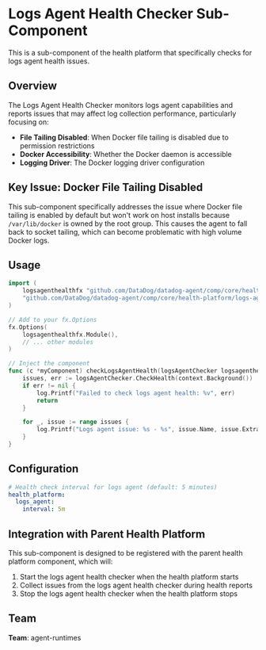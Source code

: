 # Logs Agent Health Checker Sub-Component

This is a sub-component of the health platform that specifically checks for logs agent health issues.

## Overview

The Logs Agent Health Checker monitors logs agent capabilities and reports issues that may affect log collection performance, particularly focusing on:

- **File Tailing Disabled**: When Docker file tailing is disabled due to permission restrictions
- **Docker Accessibility**: Whether the Docker daemon is accessible
- **Logging Driver**: The Docker logging driver configuration

## Key Issue: Docker File Tailing Disabled

This sub-component specifically addresses the issue where Docker file tailing is enabled by default but won't work on host installs because `/var/lib/docker` is owned by the root group. This causes the agent to fall back to socket tailing, which can become problematic with high volume Docker logs.

## Usage

```go
import (
    logsagenthealthfx "github.com/DataDog/datadog-agent/comp/core/health-platform/logs-agent-health/fx"
    "github.com/DataDog/datadog-agent/comp/core/health-platform/logs-agent-health"
)

// Add to your fx.Options
fx.Options(
    logsagenthealthfx.Module(),
    // ... other modules
)

// Inject the component
func (c *myComponent) checkLogsAgentHealth(logsAgentChecker logsagenthealth.Component) {
    issues, err := logsAgentChecker.CheckHealth(context.Background())
    if err != nil {
        log.Printf("Failed to check logs agent health: %v", err)
        return
    }

    for _, issue := range issues {
        log.Printf("Logs agent issue: %s - %s", issue.Name, issue.Extra)
    }
}
```

## Configuration

```yaml
# Health check interval for logs agent (default: 5 minutes)
health_platform:
  logs_agent:
    interval: 5m
```

## Integration with Parent Health Platform

This sub-component is designed to be registered with the parent health platform component, which will:

1. Start the logs agent health checker when the health platform starts
2. Collect issues from the logs agent health checker during health reports
3. Stop the logs agent health checker when the health platform stops

## Team

**Team**: agent-runtimes
